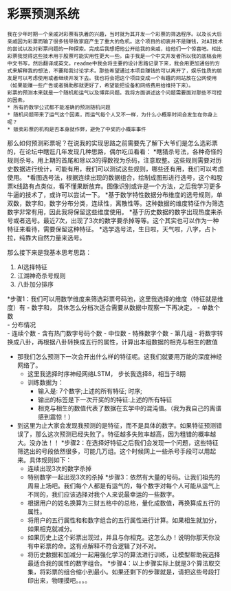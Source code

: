 # 彩票预测系统
    我在少年时期一个亲戚对彩票有执着的兴趣，当时就为其开发一个彩票的筛选程序。以及长大后亲戚因为彩票而输了很多钱导致家庭产生了重大的危机。这个项目的初衷并不是赚钱，对AI技术的尝试以及对彩票问题的一种探索。完成后我想把他公开给我的亲戚，给他们一个惊喜吧。相比彩票我觉得这些技术用于股票可能实用性更大一些。由于我是一个中文开发者所以我的底稿会用中文书写，然后翻译成英文。readme中我会将主要的设计思路记录下来，我会用更加通俗的方式来解释我的想法，不要和我讨论学术。那些希望通过本项目赚钱的可以离开了，娱乐性质的朋友是可以考虑使用或者继续开发下去。我也将会把这个项目变成一个有趣的网站放在公网使用（如果能赚一些广告或者捐助那就更好了，希望能把设备和网络费用给维持下来）。
    彩票的预测本来就是一个随机和运气以及博弈问题。我将方面讲述这个问题需要面对那些不可控的因素。
    * 所有的数学公式都不能准确的预测随机问题
    * 随机问题带来了运气这个因素，而运气每个人又不一样，为什么小概率时间会发生在你身上呢？
    * 贩卖彩票的机构是否本身就作弊，避免了中奖的小概率事件

那么如何预测彩票呢？在说我的实现思路之前需要先了解下大爷们是怎么选彩票的，在论坛中瞎逛几年发现几种思路，偶尔吃瓜看看：
*瞎猜杀号法，各种奇怪的规则杀号。用上期的首尾和除以3的得数视为杀码，注意取整。这些规则需要对历史数据进行统计，可能有用，我们可以测试这些规则，哪些还有用，我们可以考虑使用。
*看图选号法，根据连续出现的数据组合，绘制成图形进行选号，这个和股票k线路有点类似，看不懂果断放弃。图像识别或许是一个方法，之后我学习更多牛逼的技术了，或许可以尝试一下。
*基于数学特性数据分布维度的选号规则，单双数，数字和，数字分布分类，连续性，离散性等。这种数据的维度特征作为筛选数字非常有用，因此我将保留这些维度使用。
*基于历史数据的数字出现热度来杀号或者选号。最近7次，出现了3次的数字要杀掉等等。这个其实也可以作为一种特征来看待，需要保留这种特征。
*选学选号法，生日啦，天气啦，八字，占卜拉，纯靠大自然力量来选号。

那么接下来是我基本思考思路：
1. AI选择特征
2. 江湖神奇杀号规则
3. 八卦加分排序


*步骤1：我们可以用数学维度来筛选彩票号码池，这里我选择的维度（特征就是维度）有
    - 数字和，   具体怎么分档次适合需要从数据中观察一下再决定。
    - 单数个数   
    - 分布情况   
    - 连续个数
    - 含有热门数字号码个数
    - 中位数
    - 特殊数字个数
    - 第几组
    - 将数字转换成八卦，再根据八卦转换成五行的属性，计算出本组数据的相克与相生的数值
* 那我们怎么预测下一次会开出什么样的特征呢。这我们就要用万能的深度神经网络了。
    - 这里我选择时序神经网络LSTM， 步长我选择8，相当于8期
    - 训练数据为：
        - 输入是: 7个数字;上述的所有特征; 时序;
        - 输出的标签是下一次开奖的的特征:上述的所有特征
        - 相克与相生的数值代表了数据在玄学中的混沌值。（我为我自己的离谱感到震惊！）
* 到这里为止大家会发现我预测的是特征，而不是具体的数字。如果特征预测错误了，那么这次预测已经失败了。特征越多失败率越高，因为粗错的概率越大。没办法！！
*步骤2：在选择好特征之后我们会发现一个问题，这些特征筛选出的号段依然很多，可能几万组。这个时候网上一些杀号手段可以用起来。具体规则如下：
    - 连续出现3次的数字杀掉
    - 特别数字一起出现3次的杀掉
*步骤3：依然有大量的号码。让我们祖先的周易上场吧。我们每个人都是有运气的，每个数字对每个人可能从运气上不同的，我们应该选择对我个人来说最幸运的一些数字。
    - 根据用户的姓名换算为三财五格中的总格，量化成数值，再换算成五行的属性。
    - 将用户的五行属性和和数字组合的五行属性进行计算。如果相生就加分，如果相克就减分。
    - 如果历史上这个彩票出现过，并且与你相克。这怎么办！说明你那天你没有中彩票的命。这有点解释不符合逻辑了对不对。 
    - 将历史数据和加减分一起用强化学习的算法进行训练，让模型帮助我选择最适合我的属性的数字组合。
*步骤4：以上步骤实际上就是3个算法取交集，将彩票的组合缩小到最小。如果还剩下的步骤就是，请把这些号段打印出来，物理摸吧。。。。











    
     




